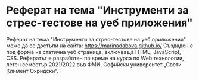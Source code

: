# Реферат на тема "Инструменти за стрес-тестове на уеб приложения"

Реферат на тема "Инструменти за стрес-тестове на уеб приложения" може да се достъпи на сайта: https://marinadabova.github.io/
Създаден е под форма на статична уеб страница, включваща HTML, JavaScript, CSS. Рефератът е разработен по време на курса по Web технологии, летен семестър 2021/2022 във ФМИ, Софийски университет „Свети Климент Охридски“.
